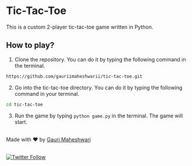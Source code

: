 # Tic-Tac-Toe
This is a custom 2-player tic-tac-toe game written in Python.

## How to play?

1. Clone the repository. You can do it by typing the following command in the terminal.
```bash
https://github.com/gauriimaheshwarii/tic-tac-toe.git
```
2. Go into the tic-tac-toe directory. You can do it by typing the following command in your terminal.
```bash
cd tic-tac-toe
```
3. Run the game by typing `python game.py` in the terminal. The game will start.

</br>
Made with ❤️ by <a href = "https://bio.link/gaurimaheshwari"> Gauri Maheshwari </a> </br> </br>

[![Twitter Follow](https://img.shields.io/twitter/follow/gaurii09)](https://twitter.com/gaurii09)
